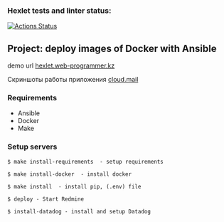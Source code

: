 ### Hexlet tests and linter status:
[![Actions Status](https://github.com/Alexander951/devops-for-programmers-project-76/actions/workflows/hexlet-check.yml/badge.svg)](https://github.com/Alexander951/devops-for-programmers-project-76/actions)


## Project: deploy images of Docker with Ansible

demo url [hexlet.web-programmer.kz](https://hexlet.web-programmer.kz)

Скриншоты работы приложения [cloud.mail](https://cloud.mail.ru/public/zTLz/BB86H64G9)

### Requirements
* Ansible
* Docker
* Make

### Setup servers

```
$ make install-requirements  - setup requirements  
```
```
$ make install-docker  - install docker  
```
```
$ make install  - install pip, (.env) file
```
```
$ deploy - Start Redmine
```
```
$ install-datadog - install and setup Datadog
```

